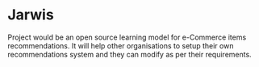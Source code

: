# Jarwis
Project would be an open source learning model for e-Commerce items recommendations. It will help other organisations to setup their own recommendations system and they can modify as per their requirements. 
